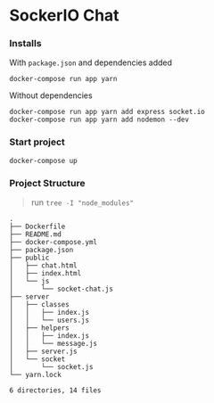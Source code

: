 # SockerIO Chat

### Installs

With `package.json` and dependencies added
```shell
docker-compose run app yarn
```

Without dependencies
```shell
docker-compose run app yarn add express socket.io
docker-compose run app yarn add nodemon --dev
```

### Start project

```shell
docker-compose up
```

### Project Structure

> run `tree -I "node_modules"`
```shell
.
├── Dockerfile
├── README.md
├── docker-compose.yml
├── package.json
├── public
│   ├── chat.html
│   ├── index.html
│   └── js
│       └── socket-chat.js
├── server
│   ├── classes
│   │   ├── index.js
│   │   └── users.js
│   ├── helpers
│   │   ├── index.js
│   │   └── message.js
│   ├── server.js
│   └── socket
│       └── socket.js
└── yarn.lock

6 directories, 14 files
```

